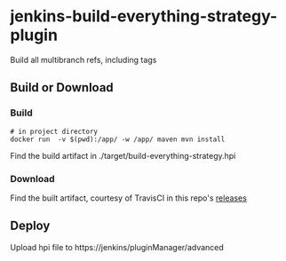 # jenkins-build-everything-strategy-plugin
Build all multibranch refs, including tags

## Build or Download

### Build
```
# in project directory
docker run  -v $(pwd):/app/ -w /app/ maven mvn install
```
Find the build artifact in ./target/build-everything-strategy.hpi

### Download
Find the built artifact, courtesy of TravisCI in this repo's
[releases](https://github.com/p120ph37/jenkins-build-everything-strategy-plugin/releases)

## Deploy
Upload hpi file to https://jenkins/pluginManager/advanced
